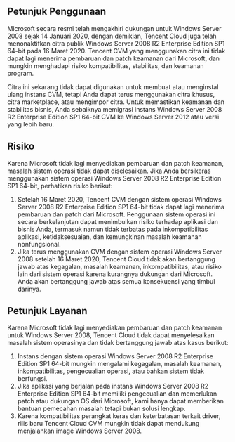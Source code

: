 ## Petunjuk Penggunaan
Microsoft secara resmi telah mengakhiri dukungan untuk Windows Server 2008 sejak 14 Januari 2020, dengan demikian, Tencent Cloud juga telah menonaktifkan citra publik Windows Server 2008 R2 Enterprise Edition SP1 64-bit pada 16 Maret 2020. Tencent CVM yang menggunakan citra ini tidak dapat lagi menerima pembaruan dan patch keamanan dari Microsoft, dan mungkin menghadapi risiko kompatibilitas, stabilitas, dan keamanan program.

Citra ini sekarang tidak dapat digunakan untuk membuat atau menginstal ulang instans CVM, tetapi Anda dapat terus menggunakan citra khusus, citra marketplace, atau mengimpor citra. Untuk memastikan keamanan dan stabilitas bisnis, Anda sebaiknya memigrasi instans Windows Server 2008 R2 Enterprise Edition SP1 64-bit CVM ke Windows Server 2012 atau versi yang lebih baru.

## Risiko
Karena Microsoft tidak lagi menyediakan pembaruan dan patch keamanan, masalah sistem operasi tidak dapat diselesaikan. Jika Anda bersikeras menggunakan sistem operasi Windows Server 2008 R2 Enterprise Edition SP1 64-bit, perhatikan risiko berikut:
1. Setelah 16 Maret 2020, Tencent CVM dengan sistem operasi Windows Server 2008 R2 Enterprise Edition SP1 64-bit tidak dapat lagi menerima pembaruan dan patch dari Microsoft. Penggunaan sistem operasi ini secara berkelanjutan dapat menimbulkan risiko terhadap aplikasi dan bisnis Anda, termasuk namun tidak terbatas pada inkompatibilitas aplikasi, ketidaksesuaian, dan kemungkinan masalah keamanan nonfungsional.
2. Jika terus menggunakan CVM dengan sistem operasi Windows Server 2008 setelah 16 Maret 2020, Tencent Cloud tidak akan bertanggung jawab atas kegagalan, masalah keamanan, inkompatibilitas, atau risiko lain dari sistem operasi karena kurangnya dukungan dari Microsoft. Anda akan bertanggung jawab atas semua konsekuensi yang timbul darinya.

## Petunjuk Layanan
Karena Microsoft tidak lagi menyediakan pembaruan dan patch keamanan untuk Windows Server 2008, Tencent Cloud tidak dapat menyelesaikan masalah sistem operasinya dan tidak bertanggung jawab atas kasus berikut:
1. Instans dengan sistem operasi Windows Server 2008 R2 Enterprise Edition SP1 64-bit mungkin mengalami kegagalan, masalah keamanan, inkompatibilitas, pengecualian operasi, atau bahkan sistem tidak berfungsi.
2. Jika aplikasi yang berjalan pada instans Windows Server 2008 R2 Enterprise Edition SP1 64-bit memiliki pengecualian dan memerlukan patch atau dukungan OS dari Microsoft, kami hanya dapat memberikan bantuan pemecahan masalah tetapi bukan solusi lengkap.
3. Karena kompatibilitas perangkat keras dan keterbatasan terkait driver, rilis baru Tencent Cloud CVM mungkin tidak dapat mendukung menjalankan image Windows Server 2008.

